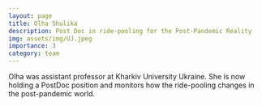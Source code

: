 ```yaml
---
layout: page
title: Olha Shulika
description: Post Doc in ride-pooling for the Post-Pandemic Reality
img: assets/img/UJ.jpeg
importance: 3
category: team
---
```


Olha was assistant professor at Kharkiv University Ukraine. 
She is now holding a PostDoc position and monitors how the ride-pooling changes in the post-pandemic world.
